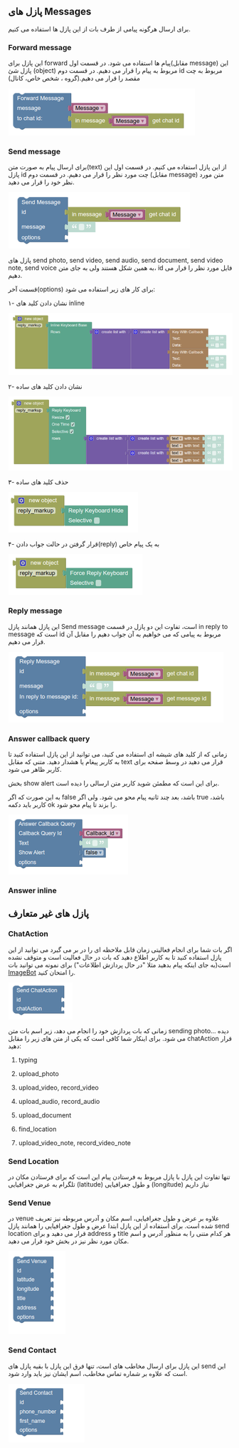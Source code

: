 ## پازل های Messages

برای ارسال هرگونه پیامی از طرف بات از این پازل ها استفاده می کنیم.


### Forward message

این پازل برای forward پیام ها استفاده می شود.
در قسمت اول(مقابل message) این پازل شئ (object) مربوط به پیام را قرار می دهیم.
در قسمت دوم id مربوط به چت مقصد را قرار می دهیم.(گروه ، شخص خاص، کانال)

![messages-forward](img/messages-forward.png)

### Send message

برای ارسال پیام به صورت متن(text) از این پازل استفاده می کنیم.
در قسمت اول این پازل id چت مورد نظر را قرار می دهیم.
در قسمت دوم (مقابل message) متن مورد نظر خود را قرار می دهید.

![messages-send](img/messages-send.png)

پازل های send photo, send video, send audio, send document, send video note, send voice به همین شکل هستند ولی به جای متن، id فایل مورد نظر را قرار می دهیم. 

قسمت آخر(options) برای کار های زیر استفاده می شود:

۱- نشان دادن کلید های inline

![messages-send-inline](img/messages-send-inline.png)

۲- نشان دادن کلید های ساده
 
![messages-send-reply](img/messages-send-reply.png)

۳- حذف کلید های ساده

![messages-send-reply2](img/messages-send-reply2.png)

۴- قرار گرفتن در حالت جواب دادن(reply) به یک پیام خاص

![messages-send-reply3](img/messages-send-reply3.png)

### Reply message

این پازل همانند پازل Send message است،
تفاوت این دو پازل در قسمت in reply to message است
که id مربوط به پیامی که می خواهیم به آن جواب دهیم را مقابل آن قرار می دهیم.

![messages-reply](img/messages-reply.png)

### Answer callback query

زمانی که از کلید های شیشه ای استفاده می کنید، می توانید از این پازل استفاده کنید تا به کاربر پیغام یا هشدار دهید.
متنی که مقابل text قرار می دهید در وسط صفحه برای کاربر ظاهر می شود.

بخش show alert برای این است که مطمئن شوید کاربر متن ارسالی را دیده است.

به این صورت که اگر false باشد، بعد چند ثانیه پیام محو می شود. ولی اگر true باشد، کاربر باید دکمه ok را بزند تا پیام محو شود.

![messages-send-answercallbackquery](img/messages-send-answercallbackquery.png)

### Answer inline



## پازل های غیر متعارف

### ChatAction

اگر بات شما برای انجام فعالیتی زمان قابل ملاحظه ای را در بر می گیرد می توانید از این پازل استفاده کنید تا به کاربر اطلاع دهید که بات در حال فعالیت است و متوقف نشده است(به جای اینکه پیام بدهید مثلا "در حال پردازش اطلاعات")
برای نمونه می توانید بات [ImageBot](https://t.me/imagebot) را امتحان کنید.

![messages-send-chatAction](img/messages-send-chatAction.png)

زمانی که بات پردازش خود را انجام می دهد، زیر اسم بات متن sending photo... دیده می شود.
برای اینکار شما کافی است که یکی از متن های زیر را مقابل chatAction قرار دهید: 

1. typing 

2. upload_photo

3. upload_video, record_video

4. upload_audio, record_audio

5. upload_document

6. find_location

7. upload_video_note, record_video_note

### Send Location

تنها تفاوت این پازل با پازل مربوط به فرستادن پیام این است که برای فرستادن مکان در تلگرام به عرض جغرافیایی (latitude) و طول جغرافیایی (longitude) نیاز داریم 

### Send Venue

در venue علاوه بر عرض و طول جغرافیایی، اسم مکان و آدرس مربوطه نیز تعریف شده است. برای استفاده از این پازل ابتدا عرض و طول جغرافیایی را همانند پازل send location قرار می دهید و برای address و title هر کدام متنی را به منظور آدرس و اسم مکان مورد نظر نیز در بخش خود قرار می دهید.

![messages-send-venue](img/messages-send-venue.png)

### Send Contact

این پازل برای ارسال مخاطب های است، تنها فرق این پازل با بقیه پازل های send این است که علاوه بر شماره تماس مخاطب، اسم ایشان نیز باید وارد شود.

![messages-send-contact](img/messages-send-contact.png)
